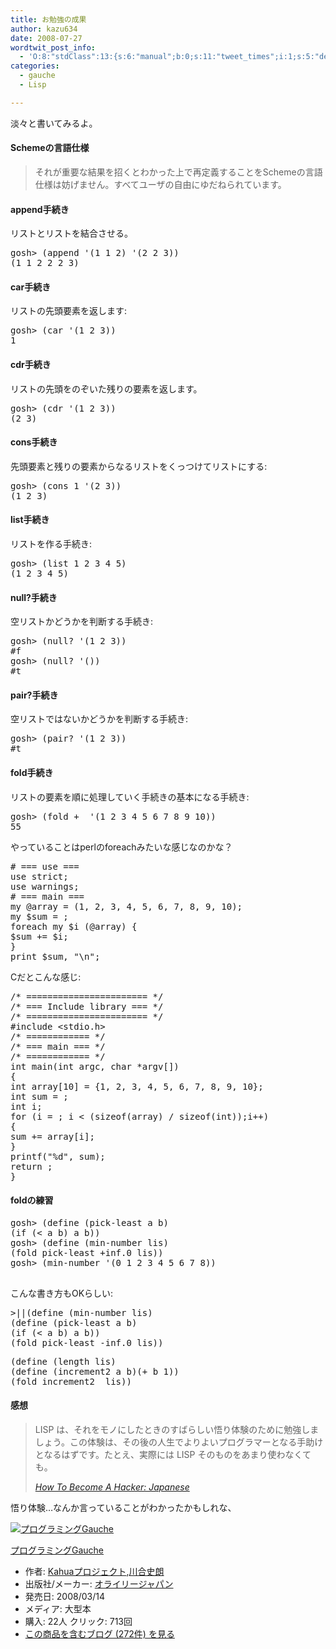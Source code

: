 ```yaml
---
title: お勉強の成果
author: kazu634
date: 2008-07-27
wordtwit_post_info:
  - 'O:8:"stdClass":13:{s:6:"manual";b:0;s:11:"tweet_times";i:1;s:5:"delay";i:0;s:7:"enabled";i:1;s:10:"separation";s:2:"60";s:7:"version";s:3:"3.7";s:14:"tweet_template";b:0;s:6:"status";i:2;s:6:"result";a:0:{}s:13:"tweet_counter";i:2;s:13:"tweet_log_ids";a:1:{i:0;i:4165;}s:9:"hash_tags";a:0:{}s:8:"accounts";a:1:{i:0;s:7:"kazu634";}}'
categories:
  - gauche
  - Lisp

---
```

<div class="section">
<p>
    淡々と書いてみるよ。
</p>
  
<h4>
    Schemeの言語仕様
</h4>
  
<blockquote>
<p>
      それが重要な結果を招くとわかった上で再定義することをSchemeの言語仕様は妨げません。すべてユーザの自由にゆだねられています。
</p>
</blockquote>
  
<h4>
    append手続き
</h4>
  
<p>
    リストとリストを結合させる。
</p>
  
<pre class="syntax-highlight">
gosh&#62; <span class="synSpecial">(</span><span class="synStatement">append</span> <span class="synSpecial">'(</span>1 1 2<span class="synSpecial">)</span> <span class="synSpecial">'(</span>2 2 3<span class="synSpecial">))</span>
<span class="synSpecial">(</span><span class="synConstant">1</span> <span class="synConstant">1</span> <span class="synConstant">2</span> <span class="synConstant">2</span> <span class="synConstant">2</span> <span class="synConstant">3</span><span class="synSpecial">)</span>
</pre>
  
<h4>
    car手続き
</h4>
  
<p>
    リストの先頭要素を返します:
</p>
  
<pre class="syntax-highlight">
gosh&#62; <span class="synSpecial">(</span><span class="synStatement">car</span> <span class="synSpecial">'(</span>1 2 3<span class="synSpecial">))</span>
<span class="synConstant">1</span>
</pre>
  
<h4>
    cdr手続き
</h4>
  
<p>
    リストの先頭をのぞいた残りの要素を返します。
</p>
  
<pre class="syntax-highlight">
gosh&#62; <span class="synSpecial">(</span><span class="synStatement">cdr</span> <span class="synSpecial">'(</span>1 2 3<span class="synSpecial">))</span>
<span class="synSpecial">(</span><span class="synConstant">2</span> <span class="synConstant">3</span><span class="synSpecial">)</span>
</pre>
  
<h4>
    cons手続き
</h4>
  
<p>
    先頭要素と残りの要素からなるリストをくっつけてリストにする:
</p>
  
<pre class="syntax-highlight">
gosh&#62; <span class="synSpecial">(</span><span class="synStatement">cons</span> <span class="synConstant">1</span> <span class="synSpecial">'(</span>2 3<span class="synSpecial">))</span>
<span class="synSpecial">(</span><span class="synConstant">1</span> <span class="synConstant">2</span> <span class="synConstant">3</span><span class="synSpecial">)</span>
</pre>
  
<h4>
    list手続き
</h4>
  
<p>
    リストを作る手続き:
</p>
  
<pre class="syntax-highlight">
gosh&#62; <span class="synSpecial">(</span><span class="synStatement">list</span> <span class="synConstant">1</span> <span class="synConstant">2</span> <span class="synConstant">3</span> <span class="synConstant">4</span> <span class="synConstant">5</span><span class="synSpecial">)</span>
<span class="synSpecial">(</span><span class="synConstant">1</span> <span class="synConstant">2</span> <span class="synConstant">3</span> <span class="synConstant">4</span> <span class="synConstant">5</span><span class="synSpecial">)</span>
</pre>
  
<h4>
    null?手続き
</h4>
  
<p>
    空リストかどうかを判断する手続き:
</p>
  
<pre class="syntax-highlight">
gosh&#62; <span class="synSpecial">(</span><span class="synStatement">null</span>? <span class="synSpecial">'(</span>1 2 3<span class="synSpecial">))</span>
#f
gosh&#62; <span class="synSpecial">(</span><span class="synStatement">null</span>? <span class="synSpecial">'())</span>
#<span class="synStatement">t</span>
</pre>
  
<h4>
    pair?手続き
</h4>
  
<p>
    空リストではないかどうかを判断する手続き:
</p>
  
<pre class="syntax-highlight">
gosh&#62; <span class="synSpecial">(</span>pair? <span class="synSpecial">'(</span>1 2 3<span class="synSpecial">))</span>
#<span class="synStatement">t</span>
</pre>
  
<h4>
    fold手続き
</h4>
  
<p>
    リストの要素を順に処理していく手続きの基本になる手続き:
</p>
  
<pre class="syntax-highlight">
gosh&#62; <span class="synSpecial">(</span>fold <span class="synStatement">+</span> <span class="synConstant"></span> <span class="synSpecial">'(</span>1 2 3 4 5 6 7 8 9 10<span class="synSpecial">))</span>
<span class="synConstant">55</span>
</pre>
  
<p>
    やっていることはperlのforeachみたいな感じなのかな？
</p>
  
<pre class="syntax-highlight">
<span class="synComment"># === use ===</span>
<span class="synStatement">use strict</span>;
<span class="synStatement">use warnings</span>;
<span class="synComment"># === main ===</span>
<span class="synStatement">my</span> <span class="synIdentifier">@array</span> = (<span class="synConstant">1</span>, <span class="synConstant">2</span>, <span class="synConstant">3</span>, <span class="synConstant">4</span>, <span class="synConstant">5</span>, <span class="synConstant">6</span>, <span class="synConstant">7</span>, <span class="synConstant">8</span>, <span class="synConstant">9</span>, <span class="synConstant">10</span>);
<span class="synStatement">my</span> <span class="synIdentifier">$sum</span> = <span class="synConstant"></span>;
<span class="synStatement">foreach</span> <span class="synStatement">my</span> <span class="synIdentifier">$i</span> (<span class="synIdentifier">@array</span>) {
<span class="synIdentifier">$sum</span> += <span class="synIdentifier">$i</span>;
}
<span class="synStatement">print</span> <span class="synIdentifier">$sum</span>, <span class="synConstant">&#34;</span><span class="synSpecial">\n</span><span class="synConstant">&#34;</span>;
</pre>
  
<p>
    Cだとこんな感じ:
</p>
  
<pre class="syntax-highlight">
<span class="synComment">/* ======================= */</span>
<span class="synComment">/* === Include library === */</span>
<span class="synComment">/* ======================= */</span>
<span class="synPreProc">#include </span><span class="synConstant">&#60;stdio.h&#62;</span>
<span class="synComment">/* ============ */</span>
<span class="synComment">/* === main === */</span>
<span class="synComment">/* ============ */</span>
<span class="synType">int</span> main(<span class="synType">int</span> argc, <span class="synType">char</span> *argv[])
{
<span class="synType">int</span> array[<span class="synConstant">10</span>] = {<span class="synConstant">1</span>, <span class="synConstant">2</span>, <span class="synConstant">3</span>, <span class="synConstant">4</span>, <span class="synConstant">5</span>, <span class="synConstant">6</span>, <span class="synConstant">7</span>, <span class="synConstant">8</span>, <span class="synConstant">9</span>, <span class="synConstant">10</span>};
<span class="synType">int</span> sum = <span class="synConstant"></span>;
<span class="synType">int</span> i;
<span class="synStatement">for</span> (i = <span class="synConstant"></span>; i &#60; (<span class="synStatement">sizeof</span>(array) / <span class="synStatement">sizeof</span>(<span class="synType">int</span>));i++)
{
sum += array[i];
}
printf(<span class="synConstant">&#34;</span><span class="synSpecial">%d</span><span class="synConstant">&#34;</span>, sum);
<span class="synStatement">return</span> <span class="synConstant"></span>;
}
</pre>
  
<h4>
    foldの練習
</h4>
  
<pre class="syntax-highlight">
gosh&#62; <span class="synSpecial">(</span>define <span class="synSpecial">(</span>pick-least a b<span class="synSpecial">)</span>
<span class="synSpecial">(</span><span class="synStatement">if</span> <span class="synSpecial">(</span><span class="synStatement">&#60;</span> a b<span class="synSpecial">)</span> a b<span class="synSpecial">))</span>
gosh&#62; <span class="synSpecial">(</span>define <span class="synSpecial">(</span>min-number lis<span class="synSpecial">)</span>
<span class="synSpecial">(</span>fold pick-least +inf.0 lis<span class="synSpecial">))</span>
gosh&#62; <span class="synSpecial">(</span>min-number <span class="synSpecial">'(</span>0 1 2 3 4 5 6 7 8<span class="synSpecial">))</span>
<span class="synConstant"></span>
</pre>
  
<p>
    こんな書き方もOKらしい:
</p>
  
<pre class="syntax-highlight">
<span class="synStatement">&#62;</span>||<span class="synSpecial">(</span>define <span class="synSpecial">(</span>min-number lis<span class="synSpecial">)</span>
<span class="synSpecial">(</span>define <span class="synSpecial">(</span>pick-least a b<span class="synSpecial">)</span>
<span class="synSpecial">(</span><span class="synStatement">if</span> <span class="synSpecial">(</span><span class="synStatement">&#60;</span> a b<span class="synSpecial">)</span> a b<span class="synSpecial">))</span>
<span class="synSpecial">(</span>fold pick-least -inf.0 lis<span class="synSpecial">))</span>
</pre>
  
<pre class="syntax-highlight">
<span class="synSpecial">(</span>define <span class="synSpecial">(</span><span class="synStatement">length</span> lis<span class="synSpecial">)</span>
<span class="synSpecial">(</span>define <span class="synSpecial">(</span>increment2 a b<span class="synSpecial">)(</span><span class="synStatement">+</span> b <span class="synConstant">1</span><span class="synSpecial">))</span>
<span class="synSpecial">(</span>fold increment2 <span class="synConstant"></span> lis<span class="synSpecial">))</span>
</pre>
  
<h4>
    感想
</h4>
  
<blockquote title="How To Become A Hacker" cite="http://cruel.org/freeware/hacker.html">
<p>
      LISP は、それをモノにしたときのすばらしい悟り体験のために勉強しましょう。この体験は、その後の人生でよりよいプログラマーとなる手助けとなるはずです。たとえ、実際には LISP そのものをあまり使わなくても。
</p>
    
<p>
<cite><a href="http://cruel.org/freeware/hacker.html" onclick="__gaTracker('send', 'event', 'outbound-article', 'http://cruel.org/freeware/hacker.html', 'How To Become A Hacker: Japanese');" target="_blank">How To Become A Hacker: Japanese</a></cite>
</p>
</blockquote>
  
<p>
    悟り体験…なんか言っていることがわかったかもしれな、
</p>
  
<div class="hatena-asin-detail">
<a href="http://www.amazon.co.jp/dp/4873113482/?tag=hatena_st1-22&ascsubtag=d-7ibv" onclick="__gaTracker('send', 'event', 'outbound-article', 'http://www.amazon.co.jp/dp/4873113482/?tag=hatena_st1-22&ascsubtag=d-7ibv', '');"><img src="https://images-na.ssl-images-amazon.com/images/I/51Exg14b4uL._SL160_.jpg" class="hatena-asin-detail-image" alt="プログラミングGauche" title="プログラミングGauche" /></a></p> 
    
<div class="hatena-asin-detail-info">
<p class="hatena-asin-detail-title">
<a href="http://www.amazon.co.jp/dp/4873113482/?tag=hatena_st1-22&ascsubtag=d-7ibv" onclick="__gaTracker('send', 'event', 'outbound-article', 'http://www.amazon.co.jp/dp/4873113482/?tag=hatena_st1-22&ascsubtag=d-7ibv', 'プログラミングGauche');">プログラミングGauche</a>
</p>
      
<ul>
<li>
<span class="hatena-asin-detail-label">作者:</span> <a href="http://d.hatena.ne.jp/keyword/Kahua%A5%D7%A5%ED%A5%B8%A5%A7%A5%AF%A5%C8" onclick="__gaTracker('send', 'event', 'outbound-article', 'http://d.hatena.ne.jp/keyword/Kahua%A5%D7%A5%ED%A5%B8%A5%A7%A5%AF%A5%C8', 'Kahuaプロジェクト');" class="keyword">Kahuaプロジェクト</a>,<a href="http://d.hatena.ne.jp/keyword/%C0%EE%B9%E7%BB%CB%CF%AF" onclick="__gaTracker('send', 'event', 'outbound-article', 'http://d.hatena.ne.jp/keyword/%C0%EE%B9%E7%BB%CB%CF%AF', '川合史朗');" class="keyword">川合史朗</a>
</li>
<li>
<span class="hatena-asin-detail-label">出版社/メーカー:</span> <a href="http://d.hatena.ne.jp/keyword/%A5%AA%A5%E9%A5%A4%A5%EA%A1%BC%A5%B8%A5%E3%A5%D1%A5%F3" onclick="__gaTracker('send', 'event', 'outbound-article', 'http://d.hatena.ne.jp/keyword/%A5%AA%A5%E9%A5%A4%A5%EA%A1%BC%A5%B8%A5%E3%A5%D1%A5%F3', 'オライリージャパン');" class="keyword">オライリージャパン</a>
</li>
<li>
<span class="hatena-asin-detail-label">発売日:</span> 2008/03/14
</li>
<li>
<span class="hatena-asin-detail-label">メディア:</span> 大型本
</li>
<li>
<span class="hatena-asin-detail-label">購入</span>: 22人 <span class="hatena-asin-detail-label">クリック</span>: 713回
</li>
<li>
<a href="http://d.hatena.ne.jp/asin/4873113482" onclick="__gaTracker('send', 'event', 'outbound-article', 'http://d.hatena.ne.jp/asin/4873113482', 'この商品を含むブログ (272件) を見る');" target="_blank">この商品を含むブログ (272件) を見る</a>
</li>
</ul>
</div>
    
<div class="hatena-asin-detail-foot">
</div>
</div>
</div>
